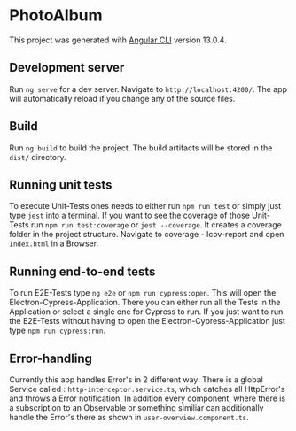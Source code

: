 # PhotoAlbum

This project was generated with [Angular CLI](https://github.com/angular/angular-cli) version 13.0.4.

## Development server

Run `ng serve` for a dev server. Navigate to `http://localhost:4200/`. The app will automatically reload if you change any of the source files.

## Build

Run `ng build` to build the project. The build artifacts will be stored in the `dist/` directory.

## Running unit tests

To execute Unit-Tests ones needs to either run `npm run test` or simply just type `jest` into a terminal.
If you want to see the coverage of those Unit-Tests run `npm run test:coverage` or  `jest --coverage`.
It creates a coverage folder in the project structure. Navigate to coverage - Icov-report and open `Index.html` in a Browser.

## Running end-to-end tests

To run E2E-Tests type `ng e2e` or `npm run cypress:open`. This will open the Electron-Cypress-Application.
There you can either run all the Tests in the Application or select a single one for Cypress to run.
If you just want to run the E2E-Tests without having to open the Electron-Cypress-Application just type `npm run cypress:run`.

## Error-handling

Currently this app handles Error's in 2 different way:
There is a global Service called : `http-interceptor.service.ts`, which catches all HttpError's and throws a Error notification.
In addition every component, where there is a subscription to an Observable or something similiar can additionally handle the Error's there as shown in `user-overview.component.ts`. 
